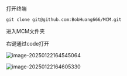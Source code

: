 打开终端

```
git clone git@github.com:BobHuang666/MCM.git
```

进入MCM文件夹

右键通过code打开

![image-20250122164545064](../../../../AppData/Roaming/Typora/typora-user-images/image-20250122164545064.png)

![image-20250122164605330](../../../../AppData/Roaming/Typora/typora-user-images/image-20250122164605330.png)
